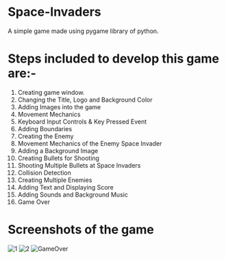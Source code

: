 # Space-Invaders
A simple game made using pygame library of python.
# Steps included to develop this game are:-
1. Creating game window.
2. Changing the Title, Logo and Background Color
3. Adding Images into the game
4. Movement Mechanics 
5. Keyboard Input Controls & Key Pressed Event
6. Adding Boundaries
7. Creating the Enemy
8. Movement Mechanics of the Enemy Space Invader
9. Adding a Background Image
10. Creating Bullets for Shooting
11. Shooting Multiple Bullets at Space Invaders
12. Collision Detection
13. Creating Multiple Enemies
14. Adding Text and Displaying Score
15. Adding Sounds and Background Music
16. Game Over 
# Screenshots of the game
![1](https://user-images.githubusercontent.com/44257218/93014952-e3ae2700-f5d2-11ea-9162-bfa82eeb658f.PNG)
![2](https://user-images.githubusercontent.com/44257218/93014955-e741ae00-f5d2-11ea-86de-874a8045b364.PNG)
![GameOver](https://user-images.githubusercontent.com/44257218/93014962-f0327f80-f5d2-11ea-9b1c-d816160d955e.PNG)
